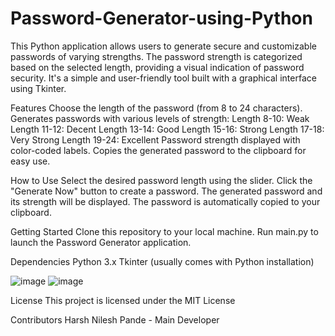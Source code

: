 # Password-Generator-using-Python
This Python application allows users to generate secure and customizable passwords of varying strengths. The password strength is categorized based on the selected length, providing a visual indication of password security. It's a simple and user-friendly tool built with a graphical interface using Tkinter.

Features
Choose the length of the password (from 8 to 24 characters).
Generates passwords with various levels of strength:
Length 8-10: Weak
Length 11-12: Decent
Length 13-14: Good
Length 15-16: Strong
Length 17-18: Very Strong
Length 19-24: Excellent
Password strength displayed with color-coded labels.
Copies the generated password to the clipboard for easy use.

How to Use
Select the desired password length using the slider.
Click the "Generate Now" button to create a password.
The generated password and its strength will be displayed.
The password is automatically copied to your clipboard.

Getting Started
Clone this repository to your local machine.
Run main.py to launch the Password Generator application.


Dependencies
Python 3.x
Tkinter (usually comes with Python installation)

![image](https://github.com/harsh4753/Password-Generator-using-Python/assets/112727109/b05007d0-a5da-487a-9602-33edcab89f20)
![image](https://github.com/harsh4753/Password-Generator-using-Python/assets/112727109/cecf1c71-2c3d-4ecf-929c-52107c396215)

License
This project is licensed under the MIT License 

Contributors
Harsh Nilesh Pande - Main Developer


